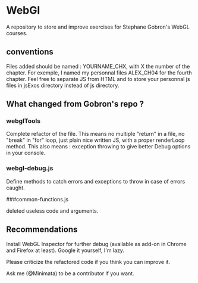 # WebGl

A repository to store and improve exercises for Stephane Gobron's WebGL courses.

## conventions

Files added should be named : YOURNAME_CHX, with X the number of the chapter.
For exemple, I named my personnal files ALEX_CH04 for the fourth chapter.
Feel free to separate JS from HTML and to store your personnal js files in jsExos directory instead of js directory.

## What changed from Gobron's repo ?

### webglTools

Complete refactor of the file.
This means no multiple "return" in a file, no "break" in "for" loop, just plain nice written JS, with a proper renderLoop method.
This also means : exception throwing to give better Debug options in your console.

### webgl-debug.js

Define methods to catch errors and exceptions to throw in case of errors caught.

###common-functions.js

deleted useless code and arguments.

## Recommendations

Install WebGL Inspector for further debug (available as add-on in Chrome and Firefox at least). Google it yourself, I'm lazy.

Please criticize the refactored code if you think you can improve it.

Ask me (@Minimata) to be a contributor if you want.
